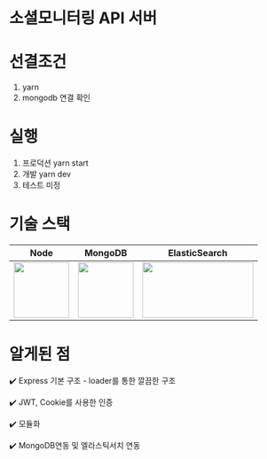 # 소셜모니터링 API 서버

# 선결조건

1. yarn
2. mongodb 연결 확인

# 실행

1. 프로덕션 yarn start
2. 개발 yarn dev
3. 테스트 미정

# 기술 스택

|Node|MongoDB|ElasticSearch|
|------|---|-------|
|<img src="https://img1.daumcdn.net/thumb/R800x0/?scode=mtistory2&fname=https%3A%2F%2Fblog.kakaocdn.net%2Fdn%2FDGM2Y%2FbtqwIi3c40a%2FtbVlnqOBH5ovawaVBCmEF0%2Fimg.png" width="100" height="100">|<img src="https://t1.daumcdn.net/cfile/tistory/9923593359840EC50A" width="100" height="100">|<img src="https://media.vlpt.us/post-images/jakeseo_me/4e189bd0-9980-11e9-85c1-4bac65900e30/%EC%97%98%EB%9D%BC%EC%8A%A4%ED%8B%B1%EC%84%9C%EC%B9%98-%EB%A1%9C%EA%B3%A0.png" width="200" height="100">|

# 알게된 점
:heavy_check_mark: Express 기본 구조 - loader를 통한 깔끔한 구조

:heavy_check_mark: JWT, Cookie를 사용한 인증

:heavy_check_mark: 모듈화

:heavy_check_mark: MongoDB연동 및 엘라스틱서치 연동
